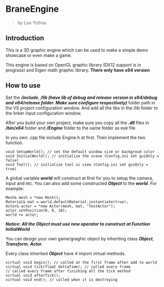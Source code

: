 # BraneEngine
>by Luo Yizhou

## Introduction
This is a 3D graphic engine which can be used to make a simple demo showcase or even make a game.

This engine is based on OpenGL graphic library (DX12 support is in prograss) and Eigen math graphic library. **There only have x64 version**

## How to use
Set the ***/include***, ***/lib (have lib of debug and release version in x64/debug and x64/release folder. Make sure configure respectively)*** folder path in the VS project configuration window. And add all the libs in the /lib folder to the linker input configuration window.

After you bulid your own project, make sure you copy all the ***.dll*** files in ***/bin/x64*** folder and ***/Engine*** folder to the same folder as exe file.

In you own .cpp file include Engine.h at first. Then implement the two function.

    void SetupWorld(); // set the default window size or backgroud color
    void InitialWorld(); // initialize the scene (Config.ini set guiOnly = false)
    void Tool(); // initialize tool ui view (Config.ini set guiOnly = true)

A global variable ***world*** will construct at first for you to setup the camera, input and etc. You can also add some constructed ***Object*** to the ***world***. For example:

    Mesh& mesh = *new Mesh();
    Material& mat = world.defaultMaterial.instantiate(true);
    Actor& actor = *new Actor(mesh, mat, "TestActor");
    actor.setPosition(0, 0, 10);
    world += actor;

***Notice: All the Object must use new operator to construct at Function InitialWorld***

You can design your own game/graghic object by inheriting class ***Object***, ***Transform***, ***Actor***.

Every class inherited ***Object*** have 4 import virtual methods.

    virtual void begin(); // called at the first frame after add to world
    virtual void tick(float deltaTime); // called every frame
    // called every frame after finishing all the tick method
    virtual void afterTick();
    virtual void end(); // called when it is destroying
